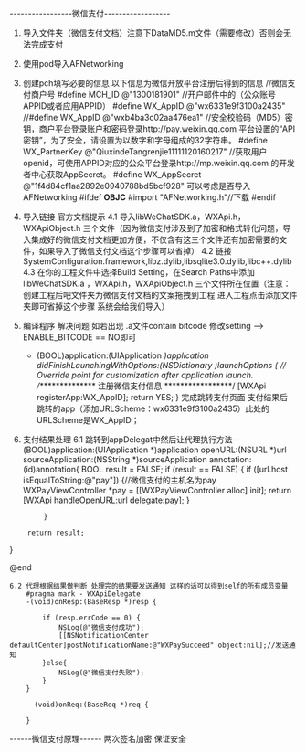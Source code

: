 -----------------微信支付------------------
1. 导入文件夹（微信支付文档）注意下DataMD5.m文件（需要修改）否则会无法完成支付
2. 使用pod导入AFNetworking
3. 创建pch填写必要的信息 以下信息为微信开放平台注册后得到的信息
//微信支付商户号
#define MCH_ID  @"1300181901"
//开户邮件中的（公众账号APPID或者应用APPID）
#define WX_AppID @"wx6331e9f3100a2435"
//#define WX_AppID @"wxb4ba3c02aa476ea1"
//安全校验码（MD5）密钥，商户平台登录账户和密码登录http://pay.weixin.qq.com 平台设置的“API密钥”，为了安全，请设置为以数字和字母组成的32字符串。
#define WX_PartnerKey @"QiuxindeTangrenjie11111120160217"
//获取用户openid，可使用APPID对应的公众平台登录http://mp.weixin.qq.com 的开发者中心获取AppSecret。
#define WX_AppSecret @"1f4d84cf1aa2892e0940788bd5bcf928"
可以考虑是否导入AFNetworking
#ifdef __OBJC__
#import "AFNetworking.h"//下载
#endif
4. 导入链接 官方文档提示
    4.1 导入libWeChatSDK.a，WXApi.h，WXApiObject.h 三个文件（因为微信支付涉及到了加密和格式转化问题，导入集成好的微信支付文档更加方便，不仅含有这三个文件还有加密需要的文件，如果导入了微信支付文档这个步骤可以省掉）
    4.2 链接SystemConfiguration.framework,libz.dylib,libsqlite3.0.dylib,libc++.dylib
    4.3 在你的工程文件中选择Build Setting，在Search Paths中添加 libWeChatSDK.a ，WXApi.h，WXApiObject.h 三个文件所在位置（注意：创建工程后吧文件夹为微信支付文档的文案拖拽到工程 进入工程点击添加文件夹即可省掉这个步骤 系统会给我们导入）
5. 编译程序 解决问题 如若出现 .a文件contain bitcode 修改setting --> ENABLE_BITCODE == NO即可
    - (BOOL)application:(UIApplication *)application didFinishLaunchingWithOptions:(NSDictionary *)launchOptions {
        // Override point for customization after application launch.
        /****************       注册微信支付信息    *****************/
        [WXApi registerApp:WX_AppID];
        return YES;
    }
    完成跳转支付页面 支付结果后 跳转的app（添加URLScheme：wx6331e9f3100a2435）此处的URLScheme是WX_AppID；
6. 支付结果处理
    6.1 跳转到appDelegat中然后让代理执行方法
        -(BOOL)application:(UIApplication *)application openURL:(NSURL *)url sourceApplication:(NSString *)sourceApplication annotation:(id)annotation{
            BOOL result = FALSE;
            if (result == FALSE) {
                if ([url.host isEqualToString:@"pay"]) {//微信支付的主机名为pay
                    WXPayViewController *pay = [[WXPayViewController alloc] init];
                    return [WXApi handleOpenURL:url delegate:pay];
                }

            }

        return result;
}

@end

    6.2 代理根据结果做判断 处理完的结果要发送通知 这样的话可以得到self的所有成员变量
        #pragma mark - WXApiDelegate
        -(void)onResp:(BaseResp *)resp {

            if (resp.errCode == 0) {
                NSLog(@"微信支付成功");
                [[NSNotificationCenter defaultCenter]postNotificationName:@"WXPaySucceed" object:nil];//发送通知
            }else{
                NSLog(@"微信支付失败");
            }
        }

        - (void)onReq:(BaseReq *)req {

        }
------微信支付原理------
两次签名加密 保证安全 






